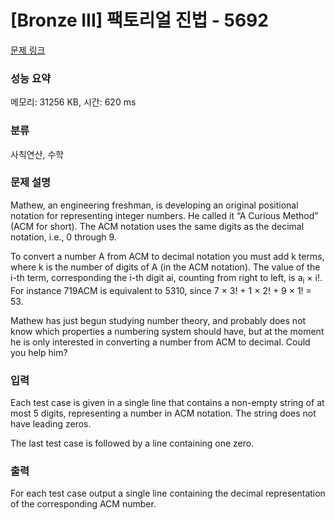 # [Bronze III] 팩토리얼 진법 - 5692 

[문제 링크](https://www.acmicpc.net/problem/5692) 

### 성능 요약

메모리: 31256 KB, 시간: 620 ms

### 분류

사칙연산, 수학

### 문제 설명

<p>Mathew, an engineering freshman, is developing an original positional notation for representing integer numbers. He called it “A Curious Method” (ACM for short). The ACM notation uses the same digits as the decimal notation, i.e., 0 through 9.</p>

<p>To convert a number A from ACM to decimal notation you must add k terms, where k is the number of digits of A (in the ACM notation). The value of the i-th term, corresponding the i-th digit ai, counting from right to left, is a<sub>i</sub> × i!. For instance 719ACM is equivalent to 5310, since 7 × 3! + 1 × 2! + 9 × 1! = 53.</p>

<p>Mathew has just begun studying number theory, and probably does not know which properties a numbering system should have, but at the moment he is only interested in converting a number from ACM to decimal. Could you help him?</p>

### 입력 

 <p>Each test case is given in a single line that contains a non-empty string of at most 5 digits, representing a number in ACM notation. The string does not have leading zeros.</p>

<p>The last test case is followed by a line containing one zero.</p>

### 출력 

 <p>For each test case output a single line containing the decimal representation of the corresponding ACM number.</p>

